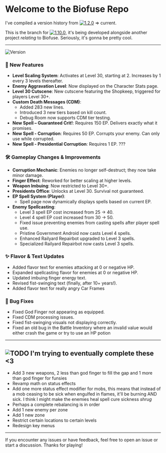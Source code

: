 # Welcome to the Biofuse Repo

I've compiled a version history from [![1.2.0](https://img.shields.io/badge/1.2.0-purple)](https://github.com/MeshyDev/BioFuse_Repo/commit/0c287aa0aa7d741304aed0a55f97146b0272a5db) => current.

This is the branch for [![1.10.0](https://img.shields.io/badge/1.10.0-orange)](https://github.com/MeshyDev/BioFuse_Repo/compare/main...1.10.0?diff=split&w), it's being developed alongside another project *relating* to Biofuse.
Seriously, it's gonna be pretty cool.

******
![Version](https://img.shields.io/badge/version-1.10.0%20in%20progress...-orange)

### 🚀 New Features
- **Level Scaling System**: Activates at Level 30, starting at 2. Increases by 1 every 3 levels thereafter.
- **Enemy Aggravation Level**: Now displayed on the Character Stats page.
- **Level 30 Cutscene**: New cutscene featuring the Shopkeep, triggered for players Level 30+.
- **Custom Death Messages (CDM)**:
  - Added 283 new lines.
  - Introduced 3 new tiers based on kill count.
  - Debug Room now supports CDM tier testing.
- **New Spell – Guaranteed Crit!**: Requires 150 EP. Delivers exactly what it promises.
- **New Spell - Corruption**:
Requires 50 EP. Corrupts your enemy. Can only use while corrupted.
- **New Spell - Presidential Corruption**:
Requires 1 EP. ???

### 🛠 Gameplay Changes & Improvements
- **Corruption Mechanic**: Enemies no longer self-destruct; they now take minor damage.
- **Finger Effect**: Reworked for better scaling at higher levels.
- **Weapon Imbuing**: Now restricted to Level 30+.
- **Presidents Office**: Unlocks at Level 30. Survival not guaranteed.
- **EP Spell System (Player)**:
  - Spell page now dynamically displays spells based on current EP.
- **Enemy Spellcasting**:
  - Level 3 spell EP cost increased from 25 → 40.
  - Level 4 spell EP cost increased from 30 → 50.
  - Fixed issue preventing enemies from casting spells after player spell use.
  - Pristine Government Android now casts Level 4 spells.
  - Enhanced Railyard Repairbot upgraded to Level 3 spells.
  - Specialized Railyard Repairbot now casts Level 3 spells.

### ✨ Flavor & Text Updates
- Added flavor text for enemies attacking at 0 or negative HP.
- Expanded spellcasting flavor for enemies at 0 or negative HP.
- Updated imbuing finger energy text.
- Revised fist-swinging text (finally, after 10+ years!).
- Added flavor text for really angry Car Frames

### 🐛 Bug Fixes
- Fixed God Finger not appearing as equipped.
- Fixed CDM processing issues.
- Fixed fist-swinging visuals not displaying correctly.
- Fixed an old bug in the Battle Inventory where an invalid value would either crash the game or try to use an HP potion

---

## ![TODO](https://img.shields.io/badge/TODO-red) I'm trying to eventually complete these <3
- Add 3 new weapons, 2 less than god finger to fill the gap and 1 more than god finger for funsies
- Revamp math on status effects
- Add one more status effect modifier for mobs, this means that instead of a mob ceasing to be sick when 
engulfed in flames, it'll be burning AND sick. I think I might make the enemies heal spell cure sickness *shrug*
- Perhaps a complete rebalancing is in order
- Add 1 new enemy per zone
- Add 1 new zone  
- Restrict certain locations to certain levels
- Redesign key menus
---
If you encounter any issues or have feedback, feel free to open an issue or start a discussion. Thanks for playing!
